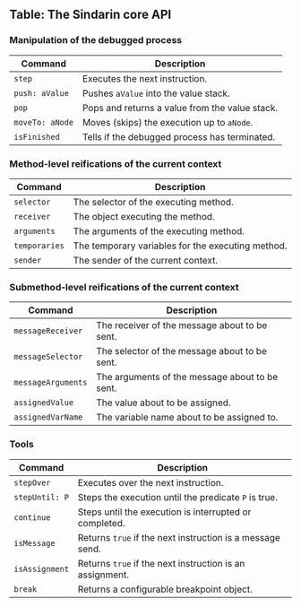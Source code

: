 ## Table: The Sindarin core API

### Manipulation of the debugged process
| Command | Description |
|---------|------------|
| `step` | Executes the next instruction. |
| `push: aValue` | Pushes `aValue` into the value stack. |
| `pop` | Pops and returns a value from the value stack. |
| `moveTo: aNode` | Moves (skips) the execution up to `aNode`. |
| `isFinished` | Tells if the debugged process has terminated. |

### Method-level reifications of the current context
| Command | Description |
|---------|------------|
| `selector` | The selector of the executing method. |
| `receiver` | The object executing the method. |
| `arguments` | The arguments of the executing method. |
| `temporaries` | The temporary variables for the executing method. |
| `sender` | The sender of the current context. |

### Submethod-level reifications of the current context
| Command | Description |
|---------|------------|
| `messageReceiver` | The receiver of the message about to be sent. |
| `messageSelector` | The selector of the message about to be sent. |
| `messageArguments` | The arguments of the message about to be sent. |
| `assignedValue` | The value about to be assigned. |
| `assignedVarName` | The variable name about to be assigned to. |

### Tools
| Command | Description |
|---------|------------|
| `stepOver` | Executes over the next instruction. |
| `stepUntil: P` | Steps the execution until the predicate `P` is true. |
| `continue` | Steps until the execution is interrupted or completed. |
| `isMessage` | Returns `true` if the next instruction is a message send. |
| `isAssignment` | Returns `true` if the next instruction is an assignment. |
| `break` | Returns a configurable breakpoint object. |
